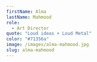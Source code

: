 ```yaml
---
firstName: Alma
lastName: Mahmood
role:
  - Art Director
quote: "Loud ideas + Loud Metal"
color: "#71356a"
image: /images/alma-mahmood.jpg
slug: alma-mahmood
---
```

